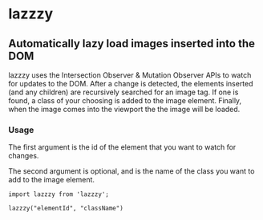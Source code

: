# lazzzy
## Automatically lazy load images inserted into the DOM

lazzzy uses the Intersection Observer & Mutation Observer APIs to watch for updates to the DOM. After a change is detected, the elements inserted (and any children) are recursively searched for an image tag. If one is found, a class of your choosing is added to the image element. Finally, when the image comes into the viewport the the image will be loaded.

### Usage
The first argument is the id of the element that you want to watch for changes.

The second argument is optional, and is the name of the class you want to add to the image element.

```
import lazzzy from 'lazzzy';

lazzzy("elementId", "className")
```
